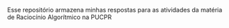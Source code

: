Esse repositório armazena minhas respostas para as atividades da matéria de Raciocínio Algorítmico na PUCPR